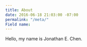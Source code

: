 ```yaml
---
title: About
date: 2016-06-18 21:03:00 -07:00
permalink: "/meta/"
Field name: 
---
```


Hello, my name is Jonathan E. Chen. 